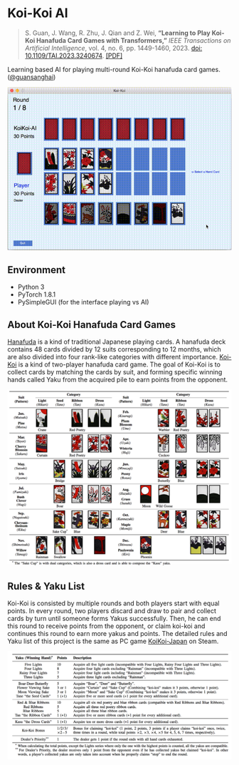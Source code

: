# Koi-Koi AI

>S. Guan, J. Wang, R. Zhu, J. Qian and Z. Wei, **“Learning to Play Koi-Koi Hanafuda Card Games with Transformers,”** *IEEE Transactions on Artificial Intelligence*, vol. 4, no. 6, pp. 1449-1460, 2023. [doi: 10.1109/TAI.2023.3240674](https://ieeexplore.ieee.org/document/10032777). [\[PDF\]](https://github.com/guansanghai/KoiKoi-AI/raw/main/TAI.2023.3240674.pdf)

Learning based AI for playing multi-round Koi-Koi hanafuda card games. ([@guansanghai](https://github.com/guansanghai))

![Play Interface](/markdown/Kapture.gif)

## Environment

* Python 3
* PyTorch 1.8.1
* PySimpleGUI (for the interface playing vs AI)

## About Koi-Koi Hanafuda Card Games

[Hanafuda](https://en.wikipedia.org/wiki/Hanafuda) is a kind of traditional Japanese playing cards. A hanafuda deck contains 48 cards divided by 12 suits corresponding to 12 months, which are also divided into four rank-like categories with different importance. [Koi-Koi](https://en.wikipedia.org/wiki/Koi-Koi) is a kind of two-player hanafuda card game. The goal of Koi-Koi is to collect cards by matching the cards by suit, and forming specific winning hands called Yaku from the acquired pile to earn points from the opponent.

![Hanafuda Deck](/markdown/koikoi_deck.png)

## Rules & Yaku List

Koi-Koi is consisted by multiple rounds and both players start with equal points. In every round, two players discard and draw to pair and collect cards by turn until someone forms Yakus successfully. Then, he can end this round to receive points from the opponent, or claim koi-koi and continues this round to earn more yakus and points. The detailed rules and Yaku list of this project is the same as PC game [KoiKoi-Japan](https://store.steampowered.com/app/364930/KoiKoi_Japan_Hanafuda_playing_cards/) on Steam.

![Yaku List](/markdown/koikoi_yaku.png)

